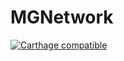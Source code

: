 # MGNetwork
[![Carthage compatible](https://img.shields.io/badge/Carthage-compatible-4BC51D.svg?style=flat)](https://github.com/Carthage/Carthage)
